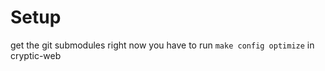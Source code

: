 # Setup
get the git submodules 
right now you have to run ``` make config optimize ``` in cryptic-web
